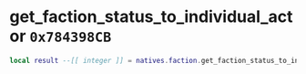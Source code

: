# get_faction_status_to_individual_actor `0x784398CB`

```lua
local result --[[ integer ]] = natives.faction.get_faction_status_to_individual_actor(_unk0 --[[ integer ]], _unk1 --[[ integer ]])
```